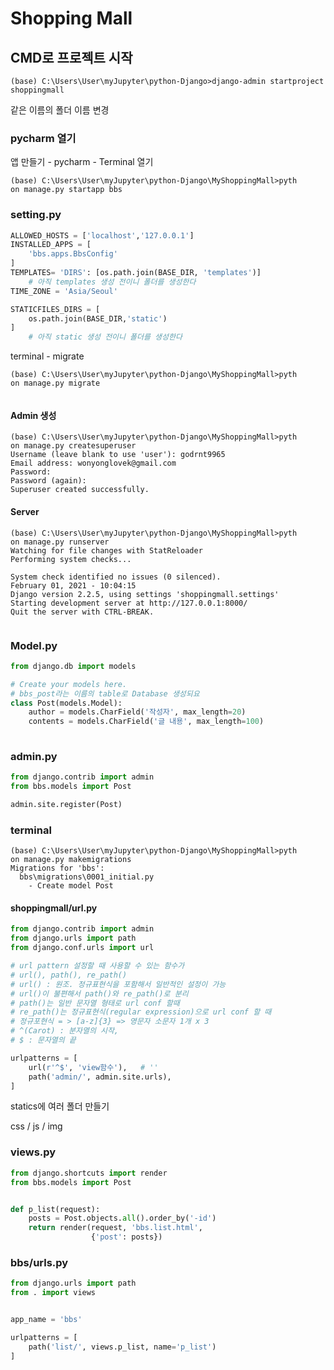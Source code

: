 # Shopping Mall

## CMD로 프로젝트 시작



``` basic
(base) C:\Users\User\myJupyter\python-Django>django-admin startproject shoppingmall
```

같은 이름의 폴더 이름 변경 



### pycharm 열기

앱 만들기 - pycharm - Terminal 열기

```basic
(base) C:\Users\User\myJupyter\python-Django\MyShoppingMall>pyth
on manage.py startapp bbs

```



### setting.py

```python
ALLOWED_HOSTS = ['localhost','127.0.0.1']
INSTALLED_APPS = [
    'bbs.apps.BbsConfig'
]
TEMPLATES= 'DIRS': [os.path.join(BASE_DIR, 'templates')]
    # 아직 templates 생성 전이니 폴더를 생성한다
TIME_ZONE = 'Asia/Seoul'

STATICFILES_DIRS = [
    os.path.join(BASE_DIR,'static')
]
	# 아직 static 생성 전이니 폴더를 생성한다
```



terminal - migrate

```basic
(base) C:\Users\User\myJupyter\python-Django\MyShoppingMall>pyth
on manage.py migrate


```

#### Admin 생성

``` basic
(base) C:\Users\User\myJupyter\python-Django\MyShoppingMall>pyth
on manage.py createsuperuser
Username (leave blank to use 'user'): godrnt9965
Email address: wonyonglovek@gmail.com
Password:
Password (again):
Superuser created successfully.

```

#### Server

```basic
(base) C:\Users\User\myJupyter\python-Django\MyShoppingMall>pyth
on manage.py runserver
Watching for file changes with StatReloader
Performing system checks...

System check identified no issues (0 silenced).
February 01, 2021 - 10:04:15
Django version 2.2.5, using settings 'shoppingmall.settings'
Starting development server at http://127.0.0.1:8000/
Quit the server with CTRL-BREAK.


```



### Model.py

```python
from django.db import models

# Create your models here.
# bbs_post라는 이름의 table로 Database 생성되요
class Post(models.Model):
    author = models.CharField('작성자', max_length=20)
    contents = models.CharField('글 내용', max_length=100)
    
```



### admin.py

```python
from django.contrib import admin
from bbs.models import Post

admin.site.register(Post)

```





### terminal

```basic
(base) C:\Users\User\myJupyter\python-Django\MyShoppingMall>pyth
on manage.py makemigrations
Migrations for 'bbs':
  bbs\migrations\0001_initial.py
    - Create model Post

```



#### shoppingmall/url.py

```python
from django.contrib import admin
from django.urls import path
from django.conf.urls import url

# url pattern 설정할 때 사용할 수 있는 함수가
# url(), path(), re_path()
# url() : 원조. 정규표현식을 포함해서 일반적인 설정이 가능
# url()이 불편해서 path()와 re_path()로 분리
# path()는 일반 문자열 형태로 url conf 할때
# re_path()는 정규표현식(regular expression)으로 url conf 할 때
# 정규포현식 = > [a-z]{3} => 영문자 소문자 1개 x 3
# ^(Carot) : 분자열의 시작,
# $ : 문자열의 끝

urlpatterns = [
    url(r'^$', 'view함수'),   # ''
    path('admin/', admin.site.urls),
]

```



statics에 여러 폴더 만들기 

css / js / img



### views.py

```python
from django.shortcuts import render
from bbs.models import Post


def p_list(request):
    posts = Post.objects.all().order_by('-id')
    return render(request, 'bbs.list.html',
                  {'post': posts})
```



### bbs/urls.py

``` python
from django.urls import path
from . import views


app_name = 'bbs'

urlpatterns = [
    path('list/', views.p_list, name='p_list')
]

```



